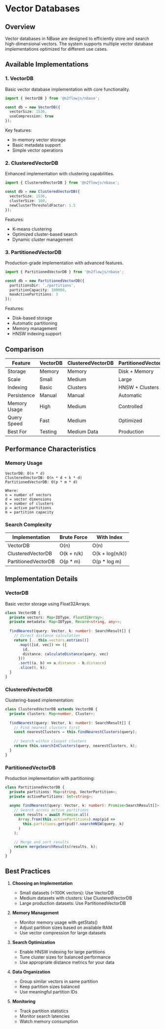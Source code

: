 # Vector Databases

## Overview

Vector databases in NBase are designed to efficiently store and search high-dimensional vectors. The system supports multiple vector database implementations optimized for different use cases.

## Available Implementations

### 1. VectorDB

Basic vector database implementation with core functionality.

```typescript
import { VectorDB } from '@n2flowjs/nbase';

const db = new VectorDB({
  vectorSize: 1536,
  useCompression: true
});
```

Key features:
- In-memory vector storage
- Basic metadata support
- Simple vector operations

### 2. ClusteredVectorDB

Enhanced implementation with clustering capabilities.

```typescript
import { ClusteredVectorDB } from '@n2flowjs/nbase';

const db = new ClusteredVectorDB({
  vectorSize: 1536,
  clusterSize: 100,
  newClusterThresholdFactor: 1.5
});
```

Features:
- K-means clustering
- Optimized cluster-based search
- Dynamic cluster management

### 3. PartitionedVectorDB 

Production-grade implementation with advanced features.

```typescript
import { PartitionedVectorDB } from '@n2flowjs/nbase';

const db = new PartitionedVectorDB({
  partitionsDir: './partitions',
  partitionCapacity: 100000,
  maxActivePartitions: 3
});
```

Features:
- Disk-based storage
- Automatic partitioning
- Memory management
- HNSW indexing support

## Comparison

| Feature | VectorDB | ClusteredVectorDB | PartitionedVectorDB |
|---------|----------|-------------------|-------------------|
| Storage | Memory | Memory | Disk + Memory |
| Scale | Small | Medium | Large |
| Indexing | Basic | Clusters | HNSW + Clusters |
| Persistence | Manual | Manual | Automatic |
| Memory Usage | High | Medium | Controlled |
| Query Speed | Fast | Medium | Optimized |
| Best For | Testing | Medium Data | Production |

## Performance Characteristics

### Memory Usage

```plaintext
VectorDB: O(n * d)
ClusteredVectorDB: O(n * d + k * d)
PartitionedVectorDB: O(p * m * d)

Where:
n = number of vectors
d = vector dimensions
k = number of clusters
p = active partitions
m = partition capacity
```

### Search Complexity

| Implementation | Brute Force | With Index |
|----------------|-------------|------------|
| VectorDB | O(n) | O(n) |
| ClusteredVectorDB | O(k + n/k) | O(k + log(n/k)) |
| PartitionedVectorDB | O(p * m) | O(p * log m) |

## Implementation Details

### VectorDB

Basic vector storage using Float32Arrays:

```typescript
class VectorDB {
  private vectors: Map<IDType, Float32Array>;
  private metadata: Map<IDType, Record<string, any>>;
  
  findNearest(query: Vector, k: number): SearchResult[] {
    // Direct distance calculation
    return [...this.vectors.entries()]
      .map(([id, vec]) => ({
        id,
        distance: calculateDistance(query, vec)
      }))
      .sort((a, b) => a.distance - b.distance)
      .slice(0, k);
  }
}
```

### ClusteredVectorDB

Clustering-based implementation:

```typescript
class ClusteredVectorDB extends VectorDB {
  private clusters: Map<number, Cluster>;
  
  findNearest(query: Vector, k: number): SearchResult[] {
    // Find nearest clusters first
    const nearestClusters = this.findNearestClusters(query);
    
    // Search within closest clusters
    return this.searchInClusters(query, nearestClusters, k);
  }
}
```

### PartitionedVectorDB

Production implementation with partitioning:

```typescript
class PartitionedVectorDB {
  private partitions: Map<string, VectorPartition>;
  private activePartitions: Set<string>;
  
  async findNearest(query: Vector, k: number): Promise<SearchResult[]> {
    // Search across active partitions
    const results = await Promise.all(
      Array.from(this.activePartitions).map(pid => 
        this.partitions.get(pid)?.searchHNSW(query, k)
      )
    );
    
    // Merge and sort results
    return mergeSearchResults(results, k);
  }
}
```

## Best Practices

1. **Choosing an Implementation**
   - Small datasets (<100K vectors): Use VectorDB
   - Medium datasets with clusters: Use ClusteredVectorDB
   - Large production datasets: Use PartitionedVectorDB

2. **Memory Management**
   - Monitor memory usage with getStats()
   - Adjust partition sizes based on available RAM
   - Use vector compression for large datasets

3. **Search Optimization**
   - Enable HNSW indexing for large partitions
   - Tune cluster sizes for balanced performance
   - Use appropriate distance metrics for your data

4. **Data Organization**
   - Group similar vectors in same partition
   - Keep partition sizes balanced
   - Use meaningful partition IDs

5. **Monitoring**
   - Track partition statistics
   - Monitor search latencies
   - Watch memory consumption
